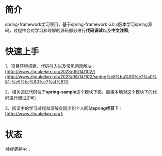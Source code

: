 # 简介
spring-framework学习项目，基于spring-framework 6.0.x版本学习spring源码，过程中会对学习和理解的源码部分进行**代码调试**以及**中文注释**;
# 快速上手
1、项目环境搭建、代码引入以及常见问题解决：[http://www.zhoukekexi.cn/2023/06/14/102/](http://www.zhoukekexi.cn/2023/06/14/102/spring%e6%ba%90%e7%a0%81-%e5%bc%80%e7%af%87/)

2、相关调试代码位于**spring-sample**这个模块下面，直接本地对这个模块下的代码进行调试即可;


3、阅读中的学习过程和理解会同步到个人网站**spring栏目**下：[http://www.zhoukekexi.cn/];
# 状态
_持续更新中..._

